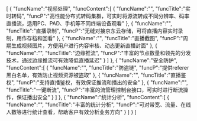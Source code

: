 [
	{
		"funcName":"视频处理",
		"funcContent":[
			{
				"funcName":"",
				"funcTitle":"实时转码",
				"funcP":"高性能分布式转码集群，可实时将源流转成不同分辨率、码率直播流，适用PC、PAD、手机等不同终端设备观看"
			},
			{
				"funcName":"",
				"funcTitle":"直播录制",
				"funcP":"无缝对接京东云存储，可将直播内容实时录制，用作存档和回看"
			},
			{
				"funcName":"",
				"funcTitle":"直播截图",
				"funcP":"周期生成视频图片，方便用户进行内容审核、动态更新直播封面"
			},
			{
				"funcName":"",
				"funcTitle":"边缘推流",
				"funcP":"丰富的节点数量和领先的分发技术，通过边缘推流可有效降低直播延迟"
			}
		]
	},
	{
		"funcName":"安全防护",
		"funcContent":[
			{
				"funcName":"",
				"funcTitle":"防盗链",
				"funcP":"提供referer黑白名单，有效防止视频资源被盗取"
			},
			{
				"funcName":"",
				"funcTitle":"直播鉴权",
				"funcP":"支持直播鉴权，有效保证推流和播出的安全"
			},
			{
				"funcName":"",
				"funcTitle":"一键断流",
				"funcP":"丰富的流管理控制台接口，可实时进行断流操作，保证播出安全"
			}
		]
	},
	{
		"funcName":"统计分析",
		"funcContent":[
			{
				"funcName":"",
				"funcTitle":"丰富的统计分析",
				"funcP":"可对带宽、流量、在线人数等进行统计查看，帮助客户有效分析业务方向"
			}
		]
	}
]
